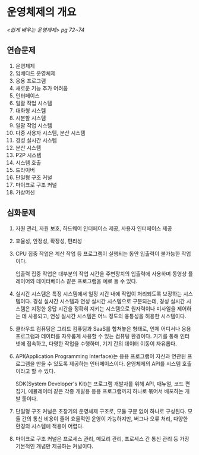 # 운영체제의 개요

*<쉽게 배우는 운영체제> pg 72~74*



## 연습문제

1. 운영체제
2. 임베디드 운영체제
3. 응용 프로그램
4. 새로운 기능 추가 어려움
5. 인터페이스
6. 일괄 작업 시스템 
7. 대화형 시스템
8. 시분할 시스템
9. 일괄 작업 시스템
10. 다중 사용자 시스템, 분산 시스템
11. 경성 실시간 시스템
12. 분산 시스템
13. P2P 시스템
14. 시스템 호출
15. 드라이버
16. 단일형 구조 커널
17. 마이크로 구조 커널
18. 가상머신



## 심화문제

1. 자원 관리, 자원 보호, 하드웨어 인터페이스 제공, 사용자 인터페이스 제공

2. 효율성, 안정성, 확장성, 편리성

3. CPU 집중 작업은 계산 작업 등 프로그램이 실행되는 동안 입출력이 불가능한 작업이다.

   입출력 집중 작업은 대부분의 작업 시간을 주변장치의 입출력에 사용하며 동영상 플레이어와 데이터베이스 같은 프로그램을 예로 들 수 있다.

4. 실시간 시스템은 특정 시스템에서 일정 시간 내에 작업이 처리되도록 보장하는 시스템이다. 경성 실시간 시스템과 연성 실시간 시스템으로 구분되는데, 경성 실시간 시스템은 지정한 응답 시간을 정확히 지키는 시스템으로 원자력이나 미사일을 제어하는 데 사용되고, 연성 실시간 시스템은 어느 정도의 융통성을 허용한 시스템이다.

5. 클라우드 컴퓨팅은 그리드 컴퓨팅과 SaaS를 합쳐놓은 형태로, 언제 어디서나 응용 프로그램과 데이터를 자유롭게 사용할 수 있는 컴퓨팅 환경이다. 기기를 통해 인터넷에 접속하고, 다영한 작업을 수행하며, 기기 간의 데이터 이동이 자유롭다.

6. API(Application Programming Interface)는 응용 프로그램이 자신과 연관된 프로그램을 만들 수 있도록 제공하는 인터페이스이다. 운영체제의 API를 시스템 호출이라고 할 수 있다.

   SDK(System Developer's Kit)는 프로그램 개발자를 위해 API, 매뉴얼, 코드 편집기, 에뮬레이터 같은 각종 개발용 응용 프로그램까지 하나로 묶어서 배포하는 개발 툴이다.

7. 단일형 구조 커널은 초창기의 운영체제 구조로, 모듈 구분 없이 하나로 구성된다. 모듈 간의 통신 비용이 줄어 효율적인 운영이 가능하지만, 버그나 오류 처리, 다양한 환경의 시스템에 적용이 어렵다.

8.  마이크로 구조 커널은 프로세스 관리, 메모리 관리, 프로세스 간 통신 관리 등 가장 기본적인 개념만 제공하는 커널이다. 